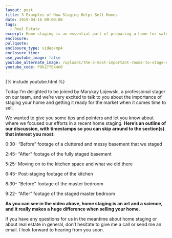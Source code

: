 ```yaml
---
layout: post
title: 3 Examples of How Staging Helps Sell Homes
date: 2019-04-16 09:00:00
tags:
  - Real Estate
excerpt: Home staging is an essential part of preparing a home for sale. Here’s why.
enclosure:
pullquote:
enclosure_type: video/mp4
enclosure_time:
use_youtube_image: false
youtube_alternate_image: /uploads/the-3-most-important-rooms-to-stage-email.jpg
youtube_code: POk27fEk4n0
---
```


{% include youtube.html %}

Today I’m delighted to be joined by Marykay Lojewski, a professional stager on our team, and we’re very excited to talk to you about the importance of staging your home and getting it ready for the market when it comes time to sell.

We wanted to give you some tips and pointers and let you know about where we focused our efforts in a recent home staging. **Here’s an outline of our discussion, with timestamps so you can skip around to the section(s) that interest you most:**

0:30- “Before” footage of a cluttered and messy basement that we staged

2:45- “After” footage of the fully staged basement

5:25- Moving on to the kitchen space and what we did there

6:45- Post-staging footage of the kitchen

8:30- “Before” footage of the master bedroom

9:22- “After” footage of the staged master bedroom

**As you can see in the video above, home staging is an art and a science, and it really makes a huge difference when selling your home.**

If you have any questions for us in the meantime about home staging or about real estate in general, don’t hesitate to give me a call or send me an email. I look forward to hearing from you soon.